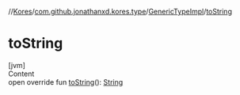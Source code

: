 //[Kores](../../index.md)/[com.github.jonathanxd.kores.type](../index.md)/[GenericTypeImpl](index.md)/[toString](to-string.md)



# toString  
[jvm]  
Content  
open override fun [toString](to-string.md)(): [String](https://kotlinlang.org/api/latest/jvm/stdlib/kotlin/-string/index.html)  



